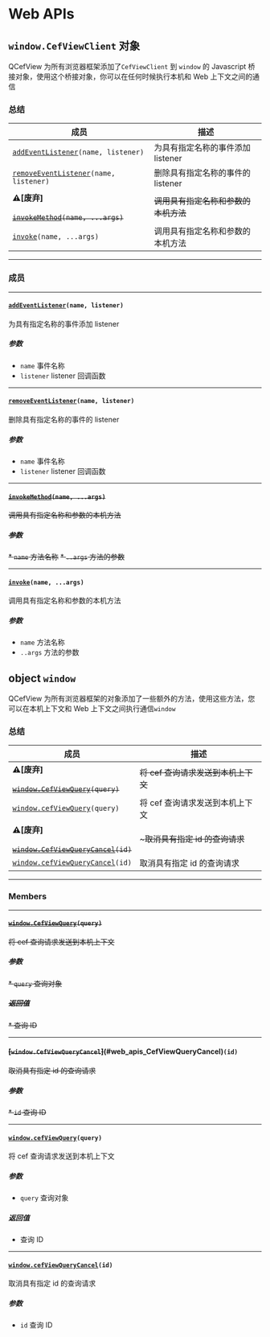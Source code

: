 # Web APIs

## `window.CefViewClient` 对象
QCefView 为所有浏览器框架添加了`CefViewClient` 到 `window` 的 Javascript 桥接对象，使用这个桥接对象，你可以在任何时候执行本机和 Web 上下文之间的通信

### 总结
 成员                                                         | 描述                              
 ------------------------------------------------------------ | --------------------------------- 
 [`addEventListener`](#web_apis_addEventListener)`(name, listener)` | 为具有指定名称的事件添加 listener  
 [`removeEventListener`](#web_apis_removeEventListener)`(name, listener)` | 删除具有指定名称的事件的 listener  
**⚠[废弃]**<br></br>~~[`invokeMethod`](#web_apis_invokeMethod)`(name, ...args)`~~ | ~~调用具有指定名称和参数的本机方法~~  
 [`invoke`](#web_apis_invoke)`(name, ...args)`    | 调用具有指定名称和参数的本机方法  
---

### 成员

---
#### [`addEventListener`](#web_apis_addEventListener)`(name, listener)` <a class="anchor" id="web_apis_addEventListener"></a>

为具有指定名称的事件添加 listener

##### 参数
* `name` 事件名称
* `listener` listener 回调函数

---
#### [`removeEventListener`](#web_apis_removeEventListener)`(name, listener)` <a class="anchor" id="web_apis_removeEventListener"></a>

删除具有指定名称的事件的 listener

##### 参数
* `name` 事件名称
* `listener` listener 回调函数

---
#### ~~[`invokeMethod`](#web_apis_invokeMethod)`(name, ...args)`~~ <a class="anchor" id="web_apis_invokeMethod"></a>

~~调用具有指定名称和参数的本机方法~~

##### ~~参数~~
~~* `name` 方法名称~~
~~* `..args` 方法的参数~~

---
#### [`invoke`](#web_apis_invoke)`(name, ...args)` <a class="anchor" id="web_apis_invoke"></a>

调用具有指定名称和参数的本机方法

##### 参数
* `name` 方法名称
* `..args` 方法的参数


## object `window`
QCefView 为所有浏览器框架的对象添加了一些额外的方法，使用这些方法，您可以在本机上下文和 Web 上下文之间执行通信`window`

### 总结

 成员                                                         | 描述                            
 ------------------------------------------------------------ | ------------------------------- 
**⚠[废弃]**<br></br>~~[`window.CefViewQuery`](#web_apis_CefViewQuery)`(query)`~~ | ~~将 cef 查询请求发送到本机上下文~~   
 [`window.cefViewQuery`](#web_apis_cefViewQuery)`(query)` | 将 cef 查询请求发送到本机上下文  
**⚠[废弃]**<br></br>~~[`window.CefViewQueryCancel`](#web_apis_CefViewQueryCancel)`(id)`~~ | ~~~取消具有指定 id 的查询请求~~  
 [`window.cefViewQueryCancel`](#web_apis_cefViewQueryCancel)`(id)` | 取消具有指定 id 的查询请求  
---

### Members

---
#### ~~[`window.CefViewQuery`](#web_apis_CefViewQuery)`(query)`~~ <a class="anchor" id="web_apis_CefViewQuery"></a>

~~将 cef 查询请求发送到本机上下文~~

##### ~~参数~~
~~* `query` 查询对象~~

##### ~~返回值~~
~~* 查询 ID~~

---
#### ~~[`window.CefViewQueryCancel`]~~(#web_apis_CefViewQueryCancel)`(id)` <a class="anchor" id="web_apis_CefViewQueryCancel"></a>

~~取消具有指定 id 的查询请求~~

##### ~~参数~~
~~* `id` 查询 ID~~

---
#### [`window.cefViewQuery`](#web_apis_cefViewQuery)`(query)` <a class="anchor" id="web_apis_cefViewQuery"></a>

将 cef 查询请求发送到本机上下文

##### 参数
* `query` 查询对象

##### 返回值
* 查询 ID

---
#### [`window.cefViewQueryCancel`](#web_apis_cefViewQueryCancel)`(id)` <a class="anchor" id="web_apis_cefViewQueryCancel"></a>

取消具有指定 id 的查询请求

##### 参数
* `id` 查询 ID

